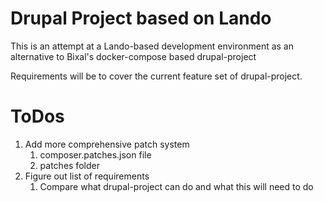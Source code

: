 # Drupal Project based on Lando
This is an attempt at a Lando-based development environment as an alternative to Bixal's docker-compose based drupal-project

Requirements will be to cover the current feature set of drupal-project.

# ToDos
1. Add more comprehensive patch system
    1. composer.patches.json file
    1. patches folder
1. Figure out list of requirements
    1. Compare what drupal-project can do and what this will need to do
